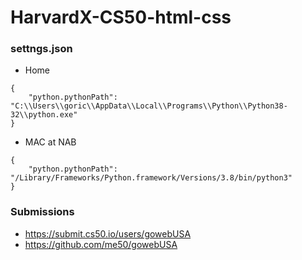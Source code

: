 # HarvardX-CS50-html-css

### settngs.json
- Home
```
{
    "python.pythonPath": "C:\\Users\\goric\\AppData\\Local\\Programs\\Python\\Python38-32\\python.exe"
}
```
- MAC at NAB
```
{
    "python.pythonPath": "/Library/Frameworks/Python.framework/Versions/3.8/bin/python3"
}
```
### Submissions
- https://submit.cs50.io/users/gowebUSA
- https://github.com/me50/gowebUSA
